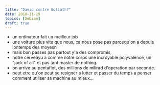 ```yaml
---
title: "David contre Goliath?"
date: 2018-11-19
topics: [Debian]
draft: true
---
```


- un ordinateur fait un meilleur job
- une voiture plus vite que nous, ça nous pose pas parcequ'on a depuis lontemps
des moyesn
- mais bon passes pas partout y'a des compromis,
- notre cerveayu a comme notre corps une incroyable polyvalence, un "jack of all"
et pas tant master de nothing.
- on arrive au pentaflot, des millions de milirad d'operation par seconde.
- peut etre qu'on peut se resigner a lutter et passer du temps a penser
comment utiliser sa machine au mieux...
